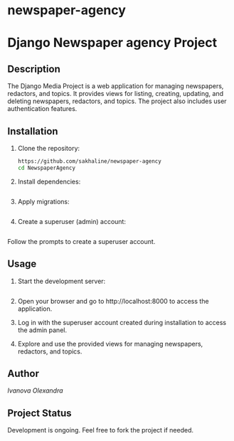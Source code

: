 # newspaper-agency
# Django Newspaper agency Project

## Description

The Django Media Project is a web application for managing newspapers, redactors, and topics. It provides views for listing, creating, updating, and deleting newspapers, redactors, and topics. The project also includes user authentication features.

## Installation

1. Clone the repository:

   ```bash
   https://github.com/sakhaline/newspaper-agency
   cd NewspaperAgency
   
2. Install dependencies:

   ```pip install -r requirements.txt

3. Apply migrations:

   ```python manage.py migrate

4. Create a superuser (admin) account:

   ```python manage.py createsuperuser

Follow the prompts to create a superuser account.

## Usage

1. Start the development server:

   ```python manage.py runserver
   
2. Open your browser and go to http://localhost:8000 to access the application.

3. Log in with the superuser account created during installation to access the admin panel.

4. Explore and use the provided views for managing newspapers, redactors, and topics.

## Author

*Ivanova Olexandra*

## Project Status

Development is ongoing. Feel free to fork the project if needed.